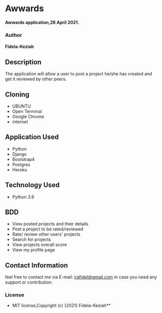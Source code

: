 # Awwards

#### Awwards application,28 April 2021.
### Author

#### Fidela-Keziah

## Description

The application will allow a user to post a project he/she has created and get it reviewed by other peers.

## Cloning

* UBUNTU
* Open Terminal
* Google Chrome
* internet

## Application Used

* Python
* Django
* Bootstrap4
* Postgres
* Heroku

## Technology Used

* Python 3.8

## BDD

* View posted projects and their details
* Post a project to be rated/reviewed
* Rate/ review other users' projects
* Search for projects 
* View projects overall score
* View my profile page

## Contact Information

feel free to contact me via E-mail: irafidel@gmail.com in case you need any support or contribution.

### License

* MIT license,Copyright (c) {2021} Fidela-Keziah**
